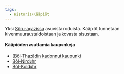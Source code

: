 ```yaml
---
tags:
  - Historia/Kääpiöt
---
```


Yksi [Sôru-agazissa](Sôru-agaz.md) asuvista roduista. Kääpiöt tunnetaan kivenmuuraustaidoistaan ja kovasta sisustaan.

#### Kääpiöden asuttamia kaupunkeja
- [[Bôl-Thazâdin kadonnut kaupunki](Bôl-Thazâdin%20kadonnut%20kaupunki.md)
- [Bôl-Nirduhr](Bôl-Nirduhr)
- [Bôl-Kolduhr](Bôl-Kolduhr.md)
